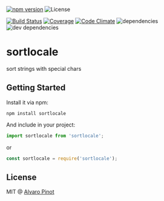 [![npm version](https://img.shields.io/npm/v/sortlocale.svg)](https://www.npmjs.com/package/sortlocale)
![License](https://img.shields.io/npm/l/sortlocale.svg)

[![Build Status](https://img.shields.io/travis/alvaropinot/sortlocale.svg)](https://travis-ci.org/alvaropinot/sortlocale.svg)
[![Coverage](https://img.shields.io/codeclimate/coverage/github/alvaropinot/sortlocale.svg)](https://codeclimate.com/github/alvaropinot/sortlocale/coverage)
[![Code Climate](https://img.shields.io/codeclimate/github/alvaropinot/sortlocale.svg)](https://codeclimate.com/github/alvaropinot/sortlocale)
![dependencies](https://img.shields.io/david/alvaropinot/sortlocale.svg)
![dev dependencies](https://img.shields.io/david/dev/alvaropinot/sortlocale.svg)


# sortlocale

sort strings with special chars

## Getting Started

Install it via npm:

```shell
npm install sortlocale
```

And include in your project:

```javascript
import sortlocale from 'sortlocale';
```

or

```javascript
const sortlocale = require('sortlocale');
```

## License

MIT @ [Alvaro Pinot](http://twitter.com/alvaropinot)
